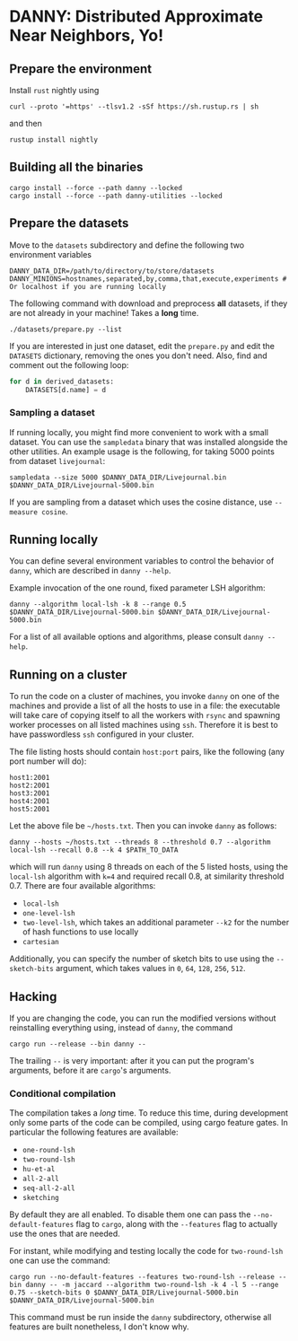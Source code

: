 # DANNY: Distributed Approximate Near Neighbors, Yo!

## Prepare the environment

Install `rust` nightly using

```
curl --proto '=https' --tlsv1.2 -sSf https://sh.rustup.rs | sh
```

and then

```
rustup install nightly
```

## Building all the binaries

```
cargo install --force --path danny --locked
cargo install --force --path danny-utilities --locked
```

## Prepare the datasets

Move to the `datasets` subdirectory and define the following two environment variables

```
DANNY_DATA_DIR=/path/to/directory/to/store/datasets
DANNY_MINIONS=hostnames,separated,by,comma,that,execute,experiments # Or localhost if you are running locally
```

The following command with download and preprocess **all** datasets, if they are not already in your machine! Takes a **long** time.

```
./datasets/prepare.py --list
```

If you are interested in just one dataset, edit the `prepare.py` and edit the `DATASETS` dictionary, removing the ones you don't need.
Also, find and comment out the following loop:

```python
for d in derived_datasets:
    DATASETS[d.name] = d
```

### Sampling a dataset

If running locally, you might find more convenient to work with a small dataset.
You can use the `sampledata` binary that was installed alongside the other utilities.
An example usage is the following, for taking 5000 points from dataset `livejournal`:

```
sampledata --size 5000 $DANNY_DATA_DIR/Livejournal.bin $DANNY_DATA_DIR/Livejournal-5000.bin
```

If you are sampling from a dataset which uses the cosine distance, use `--measure cosine`.

## Running locally

You can define several environment variables to control the behavior of `danny`, which are described in `danny --help`.

Example invocation of the one round, fixed parameter LSH algorithm:

```
danny --algorithm local-lsh -k 8 --range 0.5 $DANNY_DATA_DIR/Livejournal-5000.bin $DANNY_DATA_DIR/Livejournal-5000.bin
```

For a list of all available options and algorithms, please consult `danny --help`.

## Running on a cluster

To run the code on a cluster of machines, you invoke `danny` on one of the machines and provide a list of all the hosts to use in a file: the executable
will take care of copying itself to all the workers with `rsync` and spawning worker processes on all listed machines using `ssh`. Therefore it is best to have
passwordless `ssh` configured in your cluster.

The file listing hosts should contain `host:port` pairs, like the following (any port number will do):

```
host1:2001
host2:2001
host3:2001
host4:2001
host5:2001
```

Let the above file be `~/hosts.txt`. Then you can invoke `danny` as follows:

```
danny --hosts ~/hosts.txt --threads 8 --threshold 0.7 --algorithm local-lsh --recall 0.8 --k 4 $PATH_TO_DATA
```

which will run `danny` using 8 threads on each of the 5 listed hosts, 
using the `local-lsh` algorithm with `k=4` and required recall 0.8, at similarity threshold 0.7.
There are four available algorithms:

- `local-lsh`
- `one-level-lsh`
- `two-level-lsh`, which takes an additional parameter `--k2` for the number of hash functions to use locally
- `cartesian`

Additionally, you can specify the number of sketch bits to use using the `--sketch-bits` argument, which 
takes values in `0`, `64`, `128`, `256`, `512`.

## Hacking

If you are changing the code, you can run the modified versions without reinstalling
everything using, instead of `danny`, the command

```
cargo run --release --bin danny -- 
```

The trailing `--` is very important: after it you can put the program's arguments, before it are `cargo`'s arguments.

### Conditional compilation

The compilation takes a _long_ time. To reduce this time, during development only some parts of the code can be compiled, using cargo feature gates. In particular the following features are available:

- `one-round-lsh`
- `two-round-lsh`
- `hu-et-al`
- `all-2-all`
- `seq-all-2-all`
- `sketching`

By default they are all enabled. To disable them one can pass the `--no-default-features` flag to `cargo`, along with the `--features` flag to actually use the ones that are needed.

For instant, while modifying and testing locally the code for `two-round-lsh` one can use the command:

```
cargo run --no-default-features --features two-round-lsh --release --bin danny -- -m jaccard --algorithm two-round-lsh -k 4 -l 5 --range 0.75 --sketch-bits 0 $DANNY_DATA_DIR/Livejournal-5000.bin $DANNY_DATA_DIR/Livejournal-5000.bin
```

This command must be run inside the `danny` subdirectory, otherwise all features are built nonetheless, I don't know why. 
